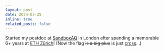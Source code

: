 ```yaml
---
layout: post
date: 2024-03-25 
inline: true
related_posts: false
---
```


Started my postdoc at [SandboxAQ](https://www.sandboxaq.com/) in London after spending a memorable 6+ years at [ETH Zürich](https://ethz.ch/en.html)! (Now the flag ~~is a big plus~~ is just [cross](https://www.oxfordlearnersdictionaries.com/definition/english/cross_3)...)
